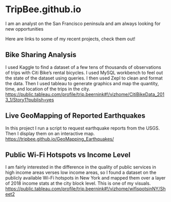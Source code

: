 # TripBee.github.io
I am an analyst on the San Francisco peninsula and am always looking for new opportunities

Here are links to some of my recent projects, check them out!

## Bike Sharing Analysis
I used Kaggle to find a dataset of a few tens of thousands of observations of trips with Citi Bike’s rental bicycles. I used MySQL workbench to feel out the state of the dataset using queries. I then used Zepl to clean and format the data. Then I used tableau to generate graphics and map the quantity, time, and location of the trips in the city.
https://public.tableau.com/profile/trip.beernink#!/vizhome/CitiBikeData_2013_1/Story1?publish=yes

## Live GeoMapping of Reported Earthquakes
In this project I run a script to request earthquake reports from the USGS. Then I display them on an interactive map.
https://tripbee.github.io/GeoMapping_Earthquakes/

## Public Wi-Fi Hotspots vs Income Level
I am fairly interested in the difference in the quality of public services in high income areas verses low income areas, so I found a dataset on the publicly available Wi-Fi hotspots in New York and mapped them over a layer of 2018 income stats at the city block level. This is one of my visuals.
https://public.tableau.com/profile/trip.beernink#!/vizhome/wifispotsinNY/Sheet2


